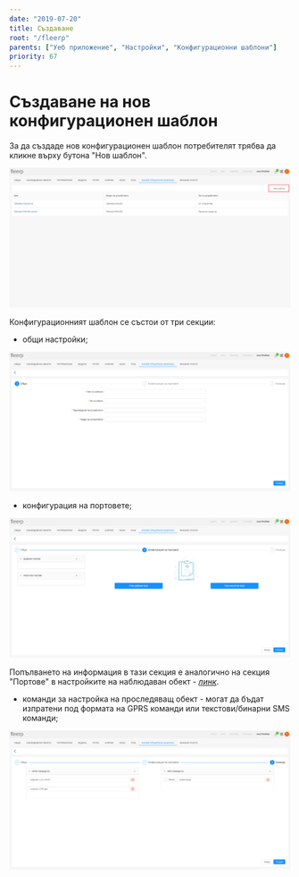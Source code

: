 ```yaml
---
date: "2019-07-20"
title: Създаване
root: "/fleerp"
parents: ["Уеб приложение", "Настройки", "Конфигурационни шаблони"]
priority: 67
---
```


# Създаване на нов конфигурационен шаблон

За да създаде нов конфигурационен шаблон потребителят трябва да кликне върху бутона "Нов шаблон".

![NewConfigTemplateBtn](new-config-template-btn-bg.png)

Конфигурационният шаблон се състои от три секции: 

- общи настройки;

![General](general-bg.png)

- конфигурация на портовете;

![PortConfig](port-config-bg.png)

Попълването на информация в тази секция е аналогично на секция "Портове" в настройките на наблюдаван обект - *[линк](../../settings/tobjects/details/ports)*.

- команди за настройка на проследяващ обект - могат да бъдат изпратени под формата на GPRS команди или текстови/бинарни SMS команди;

![Commands](commands-bg.png)
